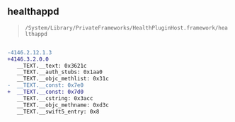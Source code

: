## healthappd

> `/System/Library/PrivateFrameworks/HealthPluginHost.framework/healthappd`

```diff

-4146.2.12.1.3
+4146.3.2.0.0
   __TEXT.__text: 0x3621c
   __TEXT.__auth_stubs: 0x1aa0
   __TEXT.__objc_methlist: 0x31c
-  __TEXT.__const: 0x7e0
+  __TEXT.__const: 0x7d0
   __TEXT.__cstring: 0x3acc
   __TEXT.__objc_methname: 0xd3c
   __TEXT.__swift5_entry: 0x8

```
